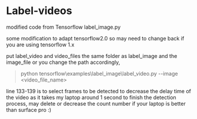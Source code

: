 # Label-videos
modified code from Tensorflow label_image.py

some modification to adapt tensorflow2.0 so may need to change back if you are using tensorflow 1.x

put label_video and video_files the same folder as label_image and the image_file or you change the path accordingly,

> python tensorflow\examples\label_image\label_video.py --image <video_file_name>

line 133-139 is to select frames to be detected to decrease the delay time of the video as it takes my laptop around 1 second to finish the detection process, may delete or decrease the count number if your laptop is better than surface pro :)

